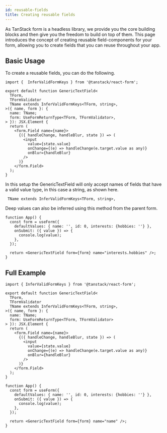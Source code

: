 ```yaml
---
id: reusable-fields
title: Creating reusable fields
---
```


As TanStack form is a headless library, we provide you the core building blocks and then give you the freedom to build on top of them. This page introduces the concept of creating reusable field-components for your form, allowing you to create fields that you can reuse throughout your app.

## Basic Usage

To create a reusable fields, you can do the following.

```tsx
import {  InferValidFormKeys } from '@tanstack/react-form';

export default function GenericTextField<
  TForm,
  TFormValidator
  TName extends InferValidFormKeys<TForm, string>,
>({ name, form }: {
  name: TName;
  form: UseFormReturnType<TForm, TFormValidator>,
> }): JSX.Element {
  return (
    <form.Field name={name}>
      {({ handleChange, handleBlur, state }) => (
        <input
          value={state.value}
          onChange={(e) => handleChange(e.target.value as any)}
          onBlur={handleBlur}
        />
      )}
    </form.Field>
  );
}
```

In this setup the GenericTextField will only accept names of fields that have a valid value type, in this case a string, as shown here.

```tsx
 TName extends InferValidFormKeys<TForm, string>,
```

Deep values can also be inferred using this method from the parent form.

```tsx
function App() {
  const form = useForm({
    defaultValues: { name: '', id: 0, interests: {hobbies: ''} },
    onSubmit: ({ value }) => {
      console.log(value);
    },
  });

  return <GenericTextField form={form} name="interests.hobbies" />;
}
```

## Full Example

```tsx
import { InferValidFormKeys } from '@tanstack/react-form';

export default function GenericTextField<
  TForm,
  TFormValidator
  TName extends InferValidFormKeys<TForm, string>,
>({ name, form }: {
  name: TName;
  form: UseFormReturnType<TForm, TFormValidator>
> }): JSX.Element {
  return (
    <form.Field name={name}>
      {({ handleChange, handleBlur, state }) => (
        <input
          value={state.value}
          onChange={(e) => handleChange(e.target.value as any)}
          onBlur={handleBlur}
        />
      )}
    </form.Field>
  );
}

function App() {
  const form = useForm({
    defaultValues: { name: '', id: 0, interests: {hobbies: ''} },
    onSubmit: ({ value }) => {
      console.log(value);
    },
  });

  return <GenericTextField form={form} name="name" />;
}
```
